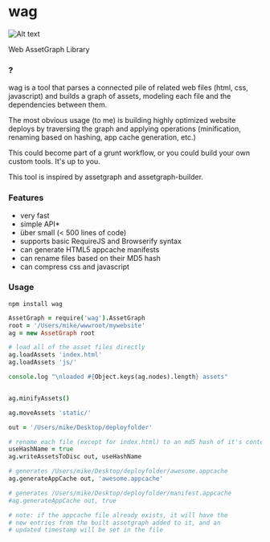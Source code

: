 wag
===

![Alt text](http://i.imgur.com/9eJTHZz.jpg "The best meat's in the rump…")

Web AssetGraph Library

### ?
wag is a tool that parses a connected pile of related web files (html, css, javascript) and builds a graph of assets, modeling each file and the dependencies between them.


The most obvious usage (to me) is building highly optimized website deploys by traversing the graph and applying operations (minification, renaming based on hashing, app cache generation, etc.) 

This could become part of a grunt workflow, or you could build your own custom tools. It's up to you.

This tool is inspired by assetgraph and assetgraph-builder.

### Features
* very fast
* simple API*
* über small (< 500 lines of code)
* supports basic RequireJS and Browserify syntax
* can generate HTML5 appcache manifests
* can rename files based on their MD5 hash
* can compress css and javascript

### Usage

```
npm install wag
```


```coffeescript
AssetGraph = require('wag').AssetGraph
root = '/Users/mike/wwwroot/mywebsite'
ag = new AssetGraph root

# load all of the asset files directly
ag.loadAssets 'index.html'
ag.loadAssets 'js/'

console.log "\nloaded #{Object.keys(ag.nodes).length} assets"


ag.minifyAssets()

ag.moveAssets 'static/'

out = '/Users/mike/Desktop/deployfolder'

# rename each file (except for index.html) to an md5 hash of it's contents
useHashName = true 
ag.writeAssetsToDisc out, useHashName

# generates /Users/mike/Desktop/deployfolder/awesome.appcache
ag.generateAppCache out, 'awesome.appcache'

# generates /Users/mike/Desktop/deployfolder/manifest.appcache
#ag.generateAppCache out, true

# note: if the appcache file already exists, it will have the 
# new entries from the built assetgraph added to it, and an 
# updated timestamp will be set in the file
```


